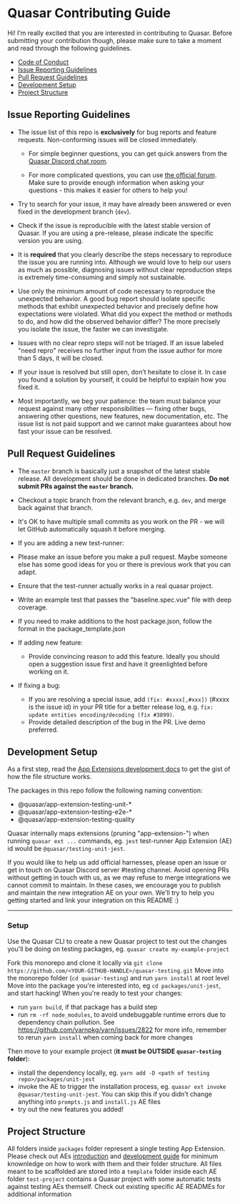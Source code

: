 # Quasar Contributing Guide

Hi! I’m really excited that you are interested in contributing to Quasar. Before submitting your contribution though, please make sure to take a moment and read through the following guidelines.

- [Code of Conduct](https://github.com/quasarframework/quasar-test/blob/dev/.github/CODE_OF_CONDUCT.md)
- [Issue Reporting Guidelines](#issue-reporting-guidelines)
- [Pull Request Guidelines](#pull-request-guidelines)
- [Development Setup](#development-setup)
- [Project Structure](#project-structure)

## Issue Reporting Guidelines

- The issue list of this repo is **exclusively** for bug reports and feature requests. Non-conforming issues will be closed immediately.

  - For simple beginner questions, you can get quick answers from the [Quasar Discord chat room](https://discord.gg/5TDhbDg).

  - For more complicated questions, you can use [the official forum](http://forum.quasar-framework.org/). Make sure to provide enough information when asking your questions - this makes it easier for others to help you!

- Try to search for your issue, it may have already been answered or even fixed in the development branch (`dev`).

- Check if the issue is reproducible with the latest stable version of Quasar. If you are using a pre-release, please indicate the specific version you are using.

- It is **required** that you clearly describe the steps necessary to reproduce the issue you are running into. Although we would love to help our users as much as possible, diagnosing issues without clear reproduction steps is extremely time-consuming and simply not sustainable.

- Use only the minimum amount of code necessary to reproduce the unexpected behavior. A good bug report should isolate specific methods that exhibit unexpected behavior and precisely define how expectations were violated. What did you expect the method or methods to do, and how did the observed behavior differ? The more precisely you isolate the issue, the faster we can investigate.

- Issues with no clear repro steps will not be triaged. If an issue labeled "need repro" receives no further input from the issue author for more than 5 days, it will be closed.

- If your issue is resolved but still open, don’t hesitate to close it. In case you found a solution by yourself, it could be helpful to explain how you fixed it.

- Most importantly, we beg your patience: the team must balance your request against many other responsibilities — fixing other bugs, answering other questions, new features, new documentation, etc. The issue list is not paid support and we cannot make guarantees about how fast your issue can be resolved.

## Pull Request Guidelines

- The `master` branch is basically just a snapshot of the latest stable release. All development should be done in dedicated branches. **Do not submit PRs against the `master` branch.**

- Checkout a topic branch from the relevant branch, e.g. `dev`, and merge back against that branch.

- It's OK to have multiple small commits as you work on the PR - we will let GitHub automatically squash it before merging.

- If you are adding a new test-runner:
- Please make an issue before you make a pull request. Maybe someone else has some good ideas for you or there is previous work that you can adapt.
- Ensure that the test-runner actually works in a real quasar project.
- Write an example test that passes the "baseline.spec.vue" file with deep coverage.
- If you need to make additions to the host package.json, follow the format in the package_template.json

- If adding new feature:

  - Provide convincing reason to add this feature. Ideally you should open a suggestion issue first and have it greenlighted before working on it.

- If fixing a bug:
  - If you are resolving a special issue, add `(fix: #xxxx[,#xxx])` (#xxxx is the issue id) in your PR title for a better release log, e.g. `fix: update entities encoding/decoding (fix #3899)`.
  - Provide detailed description of the bug in the PR. Live demo preferred.

## Development Setup

As a first step, read the [App Extensions development docs](https://quasar.dev/app-extensions/development-guide/introduction) to get the gist of how the file structure works.

The packages in this repo follow the following naming convention:

- @quasar/app-extension-testing-unit-\*
- @quasar/app-extension-testing-e2e-\*
- @quasar/app-extension-testing-quality

Quasar internally maps extensions (pruning "app-extension-") when running `quasar ext ...` commands, eg. `jest` test-runner App Extension (AE) id would be `@quasar/testing-unit-jest`.

If you would like to help us add official harnesses, please open an issue or get in touch on Quasar Discord server #testing channel.
Avoid opening PRs without getting in touch with us, as we may refuse to merge integrations we cannot commit to maintain.
In these cases, we encourage you to publish and maintain the new integration AE on your own.
We'll try to help you getting started and link your integration on this README :)

---

### Setup

Use the Quasar CLI to create a new Quasar project to test out the changes you'll be doing on testing packages, eg. `quasar create my-example-project`

Fork this monorepo and clone it locally via `git clone https://github.com/<YOUR-GITHUB-HANDLE>/quasar-testing.git`
Move into the monorepo folder (`cd quasar-testing`) and run `yarn install` at root level
Move into the package you're interested into, eg `cd packages/unit-jest`, and start hacking!
When you're ready to test your changes:

- run `yarn build`, if that package has a build step
- run `rm -rf node_modules`, to avoid undebuggable runtime errors due to dependency chain pollution. See https://github.com/yarnpkg/yarn/issues/2822 for more info, remember to rerun `yarn install` when coming back for more changes

Then move to your example project (**it must be OUTSIDE `quasar-testing` folder**):

- install the dependency locally, eg. `yarn add -D <path of testing repo>/packages/unit-jest`
- invoke the AE to trigger the installation process, eg. `quasar ext invoke @quasar/testing-unit-jest`. You can skip this if you didn't change anything into `prompts.js` and `install.js` AE files
- try out the new features you added!

## Project Structure

All folders inside `packages` folder represent a single testing App Extension.
Please check out AEs [introduction](https://quasar.dev/app-extensions/introduction) and [development guide](https://quasar.dev/app-extensions/development-guide/introduction) for minimum knownledge on how to work with them and their folder structure.
All files meant to be scaffolded are stored into a `template` folder inside each AE folder
`test-project` contains a Quasar project with some automatic tests against testing AEs themself. Check out existing specific AE READMEs for additional information
